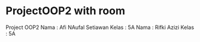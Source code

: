 # ProjectOOP2 with room
Project OOP2
Nama : Afi NAufal Setiawan
Kelas : 5A
Nama : Rifki Azizi
Kelas : 5A
